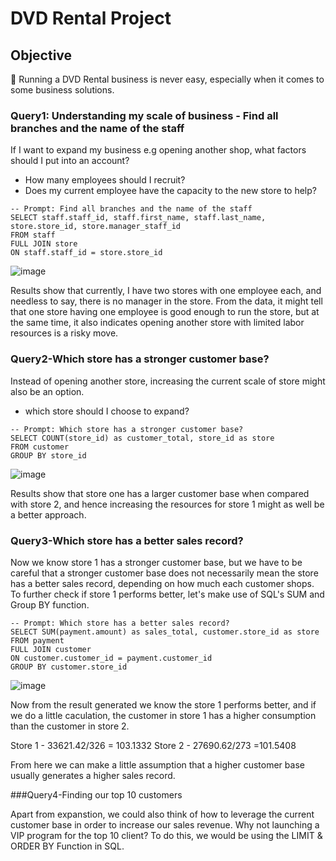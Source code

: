 # DVD Rental Project

## Objective
🤔 Running a DVD Rental business is never easy, especially when it comes to some business solutions.

### Query1: Understanding my scale of business - Find all branches and the name of the staff 

If I want to expand my business e.g opening another shop, what factors should I put into an account?
- How many employees should I recruit?
- Does my current employee have the capacity to the new store to help?

```
-- Prompt: Find all branches and the name of the staff  
SELECT staff.staff_id, staff.first_name, staff.last_name, store.store_id, store.manager_staff_id
FROM staff
FULL JOIN store
ON staff.staff_id = store.store_id
```
![image](https://github.com/Cathytsy/DVD-SQL-Project/assets/147212218/146478fe-7d29-4e1a-96a9-1852f202f711)

Results show that currently, I have two stores with one employee each, and needless to say, there is no manager in the store.
From the data, it might tell that one store having one employee is good enough to run the store, but at the same time, it also indicates opening another store with limited labor resources is a risky move. 

### Query2-Which store has a stronger customer base?

Instead of opening another store, increasing the current scale of store might also be an option.
- which store should I choose to expand?
  
```
-- Prompt: Which store has a stronger customer base?
SELECT COUNT(store_id) as customer_total, store_id as store
FROM customer
GROUP BY store_id
```
![image](https://github.com/Cathytsy/DVD-SQL-Project/assets/147212218/1f6186db-ec83-4ccc-88a5-dc79766d7975)

Results show that store one has a larger customer base when compared with store 2, and hence increasing the resources for store 1 might as well be a better approach. 

### Query3-Which store has a better sales record? 

Now we know store 1 has a stronger customer base, but we have to be careful that a stronger customer base does not necessarily mean the store has a better sales record, depending on how much each customer shops. To further check if store 1 performs better, let's make use of SQL's SUM and Group BY function.

```
-- Prompt: Which store has a better sales record? 
SELECT SUM(payment.amount) as sales_total, customer.store_id as store
FROM payment 
FULL JOIN customer
ON customer.customer_id = payment.customer_id
GROUP BY customer.store_id
```
![image](https://github.com/Cathytsy/DVD-SQL-Project/assets/147212218/5f41017d-9cbf-4a6d-8769-909328111fb3)

Now from the result generated we know the store 1 performs better, and if we do a little caculation, the customer in store 1 has a higher consumption than the customer in store 2. 

Store 1 - 33621.42/326 = 103.1332
Store 2 - 27690.62/273 =101.5408

From here we can make a little assumption that a higher customer base usually generates a higher sales record.

###Query4-Finding our top 10 customers 

Apart from expanstion, we could also think of how to leverage the current customer base in order to increase our sales revenue. Why not launching a VIP program for the top 10 client? To do this, we would be using the LIMIT & ORDER BY Function in SQL. 


